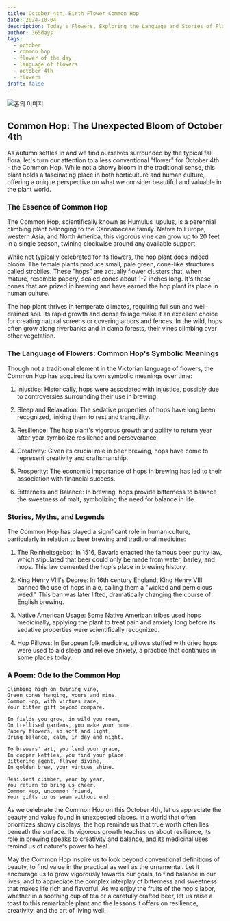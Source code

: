 ```yaml
---
title: October 4th, Birth Flower Common Hop
date: 2024-10-04
description: Today's Flowers, Exploring the Language and Stories of Flowers Common Hop
author: 365days
tags:
  - october
  - common hop
  - flower of the day
  - language of flowers
  - october 4th
  - flowers
draft: false
---
```




![홉의 이미지](https://cdn.pixabay.com/photo/2014/08/04/18/12/hop-vines-409870_1280.jpg#center)

## Common Hop: The Unexpected Bloom of October 4th

As autumn settles in and we find ourselves surrounded by the typical fall flora, let's turn our attention to a less conventional "flower" for October 4th - the Common Hop. While not a showy bloom in the traditional sense, this plant holds a fascinating place in both horticulture and human culture, offering a unique perspective on what we consider beautiful and valuable in the plant world.

### The Essence of Common Hop

The Common Hop, scientifically known as Humulus lupulus, is a perennial climbing plant belonging to the Cannabaceae family. Native to Europe, western Asia, and North America, this vigorous vine can grow up to 20 feet in a single season, twining clockwise around any available support.

While not typically celebrated for its flowers, the hop plant does indeed bloom. The female plants produce small, pale green, cone-like structures called strobiles. These "hops" are actually flower clusters that, when mature, resemble papery, scaled cones about 1-2 inches long. It's these cones that are prized in brewing and have earned the hop plant its place in human culture.

The hop plant thrives in temperate climates, requiring full sun and well-drained soil. Its rapid growth and dense foliage make it an excellent choice for creating natural screens or covering arbors and fences. In the wild, hops often grow along riverbanks and in damp forests, their vines climbing over other vegetation.

### The Language of Flowers: Common Hop's Symbolic Meanings

Though not a traditional element in the Victorian language of flowers, the Common Hop has acquired its own symbolic meanings over time:

1. Injustice: Historically, hops were associated with injustice, possibly due to controversies surrounding their use in brewing.

2. Sleep and Relaxation: The sedative properties of hops have long been recognized, linking them to rest and tranquility.

3. Resilience: The hop plant's vigorous growth and ability to return year after year symbolize resilience and perseverance.

4. Creativity: Given its crucial role in beer brewing, hops have come to represent creativity and craftsmanship.

5. Prosperity: The economic importance of hops in brewing has led to their association with financial success.

6. Bitterness and Balance: In brewing, hops provide bitterness to balance the sweetness of malt, symbolizing the need for balance in life.

### Stories, Myths, and Legends

The Common Hop has played a significant role in human culture, particularly in relation to beer brewing and traditional medicine:

1. The Reinheitsgebot: In 1516, Bavaria enacted the famous beer purity law, which stipulated that beer could only be made from water, barley, and hops. This law cemented the hop's place in brewing history.

2. King Henry VIII's Decree: In 16th century England, King Henry VIII banned the use of hops in ale, calling them a "wicked and pernicious weed." This ban was later lifted, dramatically changing the course of English brewing.

3. Native American Usage: Some Native American tribes used hops medicinally, applying the plant to treat pain and anxiety long before its sedative properties were scientifically recognized.

4. Hop Pillows: In European folk medicine, pillows stuffed with dried hops were used to aid sleep and relieve anxiety, a practice that continues in some places today.

### A Poem: Ode to the Common Hop

	Climbing high on twining vine,
	Green cones hanging, yours and mine.
	Common Hop, with virtues rare,
	Your bitter gift beyond compare.
	
	In fields you grow, in wild you roam,
	On trellised gardens, you make your home.
	Papery flowers, so soft and light,
	Bring balance, calm, in day and night.
	
	To brewers' art, you lend your grace,
	In copper kettles, you find your place.
	Bittering agent, flavor divine,
	In golden brew, your virtues shine.
	
	Resilient climber, year by year,
	You return to bring us cheer.
	Common Hop, uncommon friend,
	Your gifts to us seem without end.

As we celebrate the Common Hop on this October 4th, let us appreciate the beauty and value found in unexpected places. In a world that often prioritizes showy displays, the hop reminds us that true worth often lies beneath the surface. Its vigorous growth teaches us about resilience, its role in brewing speaks to creativity and balance, and its medicinal uses remind us of nature's power to heal.

May the Common Hop inspire us to look beyond conventional definitions of beauty, to find value in the practical as well as the ornamental. Let it encourage us to grow vigorously towards our goals, to find balance in our lives, and to appreciate the complex interplay of bitterness and sweetness that makes life rich and flavorful. As we enjoy the fruits of the hop's labor, whether in a soothing cup of tea or a carefully crafted beer, let us raise a toast to this remarkable plant and the lessons it offers on resilience, creativity, and the art of living well.